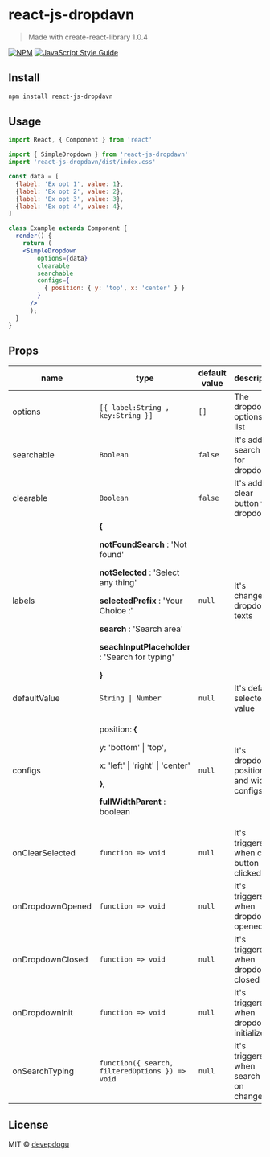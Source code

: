 # react-js-dropdavn

> Made with create-react-library 1.0.4

[![NPM](https://img.shields.io/npm/v/react-js-dropdavn.svg)](https://www.npmjs.com/package/react-js-dropdavn) [![JavaScript Style Guide](https://img.shields.io/badge/code_style-standard-brightgreen.svg)](https://standardjs.com)

## Install

```bash
npm install react-js-dropdavn
```

## Usage

```jsx
import React, { Component } from 'react'

import { SimpleDropdown } from 'react-js-dropdavn'
import 'react-js-dropdavn/dist/index.css'

const data = [
  {label: 'Ex opt 1', value: 1},
  {label: 'Ex opt 2', value: 2},
  {label: 'Ex opt 3', value: 3},
  {label: 'Ex opt 4', value: 4},
]

class Example extends Component {
  render() {
    return (
    <SimpleDropdown
        options={data}
        clearable
        searchable
        configs={
          { position: { y: 'top', x: 'center' } }
        }
      />
      );
  }
}
```
## Props

<table>
  <thead>
    <tr>
      <th>name</th>
      <th>type</th>
      <th>default value</th>
      <th>description</th>
    </tr>
  </thead>
  <tbody>
    <tr>
      <td>options</td>
      <td><code>[{ label:String , key:String }]</code></td>
      <td><code>[]</code></td>
      <td>The dropdown options for list</td>
    </tr>
    <tr>
      <td>searchable</td>
      <td><code>Boolean</code></td>
      <td><code>false</code></td>
      <td>It's add search bar for dropdown</td>
    </tr>
    <tr>
      <td>clearable</td>
      <td><code>Boolean</code></td>
      <td><code>false</code></td>
      <td>It's add clear button for dropdown</td>
    </tr>
    <tr>
      <td>labels</td>
      <td>
        <b>{</b>
        <p><b>notFoundSearch</b> : 'Not found'</p>
        <p><b>notSelected</b> : 'Select any thing'</p>
        <p><b>selectedPrefix</b> : 'Your Choice :'</p>
        <p><b>search</b> : 'Search area'</p>
        <p><b>seachInputPlaceholder</b> : 'Search for typing'</p>
        <b>}</b>
      </td>
      <td><code>null</code></td>
      <td>It's changes dropdown texts</td>
    </tr>
    <tr>
      <td>defaultValue</td>
      <td><code>String | Number</code></td>
      <td><code>null</code></td>
      <td>It's default selected value</td>
    </tr>
    <tr>
      <td>configs</td>
      <td>
        <p>position: <b>{</b>
        <p>y: 'bottom' | 'top',</p>
        <p>x: 'left' | 'right' | 'center'</p><b>}</b>,</p>
        <p><b>fullWidthParent </b>: boolean</p>
      </td>
      <td><code>null</code></td>
      <td>It's dropdown position and width configs</td>
    </tr>
    <tr>
      <td>onClearSelected</td>
      <td><code>function => void</code></td>
      <td><code>null</code></td>
      <td>It's triggered when clear button clicked</td>
    </tr>
    <tr>
      <td>onDropdownOpened</td>
      <td><code>function => void</code></td>
      <td><code>null</code></td>
      <td>It's triggered when dropdown opened</td>
    </tr>
    <tr>
      <td>onDropdownClosed</td>
      <td><code>function => void</code></td>
      <td><code>null</code></td>
      <td>It's triggered when dropdown closed</td>
    </tr>
    <tr>
      <td>onDropdownInit</td>
      <td><code>function => void</code></td>
      <td><code>null</code></td>
      <td>It's triggered when dropdown initialize</td>
    </tr>
    <tr>
      <td>onSearchTyping</td>
      <td><code>function({ search, filteredOptions }) => void</code></td>
      <td><code>null</code></td>
      <td>It's triggered when search bar on changed</td>
    </tr>
  </tbody>
</table>


## License

MIT © [devepdogu](https://github.com/devepdogu)
